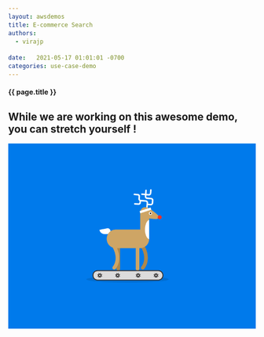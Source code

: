 ```yaml
---
layout: awsdemos
title: E-commerce Search
authors: 
  - virajp

date:   2021-05-17 01:01:01 -0700
categories: use-case-demo
---
```


<h4 class="text-center pb-2">{{ page.title }}</h4>

<div class="jumbotron text-center text-light">
    <h2> While we are working on this awesome demo, you can stretch yourself !</h2>
    <img src="/assets/img/deer_running.gif" border=0 class="center" style="width: available">
</div>
